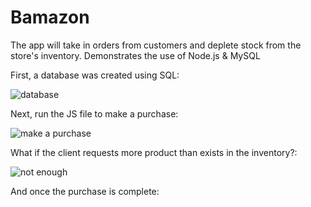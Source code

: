 # Bamazon
The app will take in orders from customers and deplete stock from the store's inventory.  Demonstrates the use of Node.js &amp; MySQL

First, a database was created using SQL:

![database](https://user-images.githubusercontent.com/48167135/64915446-ea822f80-d71b-11e9-9933-a547a5e6313b.jpg)

Next, run the JS file to make a purchase:

![make a purchase](https://user-images.githubusercontent.com/48167135/64915450-ef46e380-d71b-11e9-821d-94c3f4aada22.jpg)

What if the client requests more product than exists in the inventory?:

![not enough](https://user-images.githubusercontent.com/48167135/64915451-f3730100-d71b-11e9-894c-fb382da00e86.jpg)

And once the purchase is complete:



